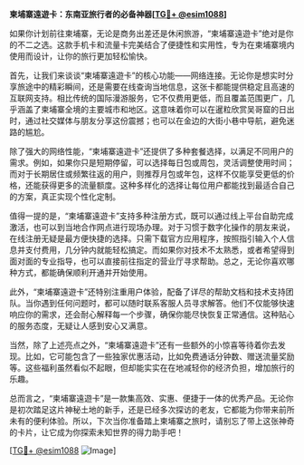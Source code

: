 **柬埔寨遠遊卡：东南亚旅行者的必备神器[[TG💪+ @esim1088](https://t.me/s/esim1088)]**

如果你计划前往柬埔寨，无论是商务出差还是休闲旅游，“柬埔寨遠遊卡”绝对是你的不二之选。这款手机卡和流量卡完美结合了便捷性和实用性，专为在柬埔寨境内使用而设计，让你的旅行更加轻松愉快。

首先，让我们来谈谈“柬埔寨遠遊卡”的核心功能——网络连接。无论你是想实时分享旅途中的精彩瞬间，还是需要在线查询当地信息，这张卡都能提供稳定且高速的互联网支持。相比传统的国际漫游服务，它不仅费用更低，而且覆盖范围更广，几乎涵盖了柬埔寨全境的主要城市和地区。这意味着你可以在暹粒欣赏吴哥窟的日出时，通过社交媒体与朋友分享这份震撼；也可以在金边的大街小巷中导航，避免迷路的尴尬。

除了强大的网络性能，“柬埔寨遠遊卡”还提供了多种套餐选择，以满足不同用户的需求。例如，如果你只是短期停留，可以选择每日包或周包，灵活调整使用时间；而对于长期居住或频繁往返的用户，则推荐月包或年包，这样不仅能享受更低的价格，还能获得更多的流量额度。这种多样化的选择让每位用户都能找到最适合自己的方案，真正实现个性化定制。

值得一提的是，“柬埔寨遠遊卡”支持多种注册方式，既可以通过线上平台自助完成激活，也可以到当地合作网点进行现场办理。对于习惯于数字化操作的朋友来说，在线注册无疑是最方便快捷的选择。只需下载官方应用程序，按照指引输入个人信息并支付费用，几分钟内就能轻松搞定。而如果你对技术不太熟悉，或者希望得到面对面的专业指导，也可以直接前往指定的营业厅寻求帮助。总之，无论你喜欢哪种方式，都能确保顺利开通并开始使用。

此外，“柬埔寨遠遊卡”还特别注重用户体验，配备了详尽的帮助文档和技术支持团队。当你遇到任何问题时，都可以随时联系客服人员寻求解答。他们不仅能够快速响应你的需求，还会耐心解释每一个步骤，确保你能尽快恢复正常通信。这种贴心的服务态度，无疑让人感到安心又满意。

当然，除了上述亮点之外，“柬埔寨遠遊卡”还有一些额外的小惊喜等待着你去发现。比如，它可能包含了一些独家优惠活动，比如免费通话分钟数、赠送流量奖励等。这些福利虽然看似不起眼，但却能实实在在地减轻你的经济负担，增加旅行的乐趣。

总而言之，“柬埔寨遠遊卡”是一款集高效、实惠、便捷于一体的优秀产品。无论你是初次踏足这片神秘土地的新手，还是已经多次探访的老友，它都能为你带来前所未有的便利体验。所以，下次当你准备踏上柬埔寨之旅时，请别忘了带上这张神奇的卡片，让它成为你探索未知世界的得力助手吧！

[[TG💪+ @esim1088](https://t.me/s/esim1088) ![Image](https://i.postimg.cc/4NQfJmqS/Snipaste-2025-05-13-00-14-12.png)]